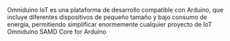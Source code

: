 Omniduino IoT 
es una plataforma de desarrollo compatible con Arduino, que incluye diferentes dispositivos de pequeño tamaño y bajo consumo de energía, permitiendo simplificar enormemente cualquier proyecto de IoT
Omniduino SAMD Core for Arduino

